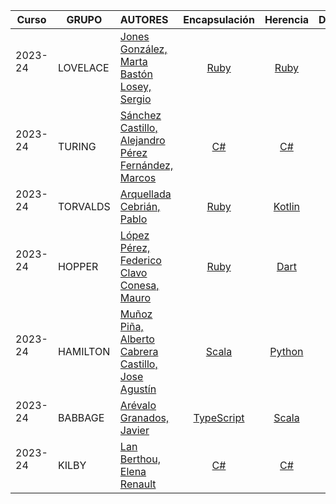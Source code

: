 | Curso | GRUPO | AUTORES  | Encapsulación | Herencia | Delegación  | Inyección  | Anotaciones | Aspectos | Errores | Lambdas |
|---|---|:---|:---:|:---:|:---:|:---:|:---:|:---:|:---:|:---:|
| 2023-24 <br/> <br/> | LOVELACE | [Jones González, Marta](https://github.com/martaajonees) <br/> [Bastón Losey, Sergio](https://github.com/SBaston) |  [Ruby](temas/encapsulacion/ruby/)  | [Ruby](temas/herencia/ruby/) | [Ruby](temas/delegacion/ruby/) | [Lua](temas/inyeccion/lua/) | [Java](temas/anotaciones/java/) | [Ruby](temas/aspectos/ruby/) | [Ruby](temas/errores/ruby/) | [Ruby](temas/lambdas/ruby/) |
| 2023-24 <br/> <br/> | TURING | [Sánchez Castillo, Alejandro](https://github.com/Ascastillo98) <br/> [Pérez Fernández, Marcos](https://github.com/mpf-engineer) |  [C#](temas/encapsulacion/csharp/)  | [C#](temas/herencia/csharp/) | [C#](temas/delegacion/csharp/) | [C#](temas/inyeccion/csharp/) | [C#](temas/anotaciones/csharp/) | [C#](temas/aspectos/csharp/) | [C#](temas/errores/csharp/) | [C#](temas/lambdas/csharp/) |
| 2023-24 <br/> <br/> | TORVALDS | [Arquellada Cebrián, Pablo](https://github.com/PabloAC04) | [Ruby](temas/abstraccion/ruby/) | [Kotlin](temas/herencia/kotlin/) | - | [Java](temas/anotaciones/java-01/) | [Java](temas/anotaciones/java-01/) | - | [Scala](temas/errores/scala) | - |
| 2023-24 <br/> <br/> | HOPPER | [López Pérez, Federico](https://github.com/FedeLo13) <br/> [Clavo Conesa, Mauro](https://github.com/MClavo) |  [Ruby](temas/abstraccion/ruby-02)  | [Dart](temas/herencia/dart) | [Ruby](temas/delegacion/ruby-01) | [Java](temas/inyeccion/java) | [Java](temas/anotaciones/java-02) | [Java](temas/aspectos/java) | [TypeScript](temas/errores/typescript) | [TypeScript](temas/lambdas/typescript) |
| 2023-24 <br/> <br/> | HAMILTON | [Muñoz Piña, Alberto](https://github.com/Alberto-mp) <br/> [Cabrera Castillo, Jose Agustín](https://github.com/JoseAgus7) |  [Scala](temas/encapsulacion/scala/)  | [Python](temas/herencia/python/) | [C#](temas/delegacion/csharp/) | [C#](temas/inyeccion/csharp/) | [C#](temas/anotaciones/csharp) | [Java](temas/aspectos/java-01) | [Kotlin](temas/errores/kotlin) | [Python](temas/lambdas/python) |
| 2023-24 <br/> <br/> | BABBAGE | [Arévalo Granados, Javier](https://github.com/arevalo8) | [TypeScript](temas/abstraccion/TypeScript/) | [Scala](temas/herencia/scala/) | [Scala](temas/delegacion/scala/) | [Python](temas/inyeccion/python/) | [TypeScript](temas/anotaciones/typescript/) | [Python](temas/aspectos/python/) | [Scala](temas/errores/scala) | [TypeScript](temas/lambdas/typescript/) |
| 2023-24 <br/> <br/> | KILBY | [Lan Berthou, Elena Renault](https://github.com/ElenaRnlt) | [C#](temas/abstraccion/csharp/) | [C#](temas/herencia/csharp/) | [Scala](temas/delegacion/scala/) | [Java](temas/inyeccion/java/) | [Java](temas/anotaciones/java/) | [Java](temas/aspectos/java/) | [Typescript](temas/errores/typescript) | [Scala](temas/lambdas/scala/) |